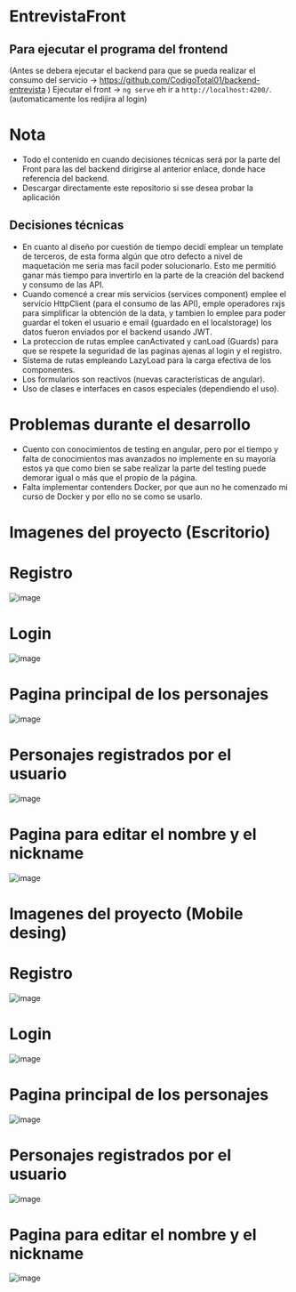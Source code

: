 # EntrevistaFront

## Para ejecutar el programa del frontend
(Antes se debera ejecutar el backend para que se pueda realizar el consumo del servicio → https://github.com/CodigoTotal01/backend-entrevista )
Ejecutar el front → `ng serve` eh ir a  `http://localhost:4200/`. (automaticamente los redijira al login)

# Nota
* Todo el contenido en cuando decisiones técnicas será por la parte del Front para las del backend dirigirse al anterior enlace, donde hace referencia del backend.
* Descargar directamente este repositorio si sse desea probar la aplicación
## Decisiones técnicas
* En cuanto al diseño por cuestión de tiempo decidí emplear un template de terceros, de esta forma algún que otro defecto a nivel de maquetación me seria mas facil poder solucionarlo. Esto me permitió ganar más tiempo para invertirlo en la parte de la creación del backend y consumo de las API.
* Cuando comencé a crear mis servicios (services component) emplee el servicio HttpClient (para el consumo de las API), emple operadores rxjs para simplificar la obtención de la data, y tambien lo emplee para poder guardar el token el usuario e email (guardado en el localstorage) los datos fueron enviados por el backend usando JWT. 
* La proteccion de rutas emplee canActivated y canLoad (Guards) para que se respete la seguridad de las paginas ajenas al login y el registro.
* Sistema de rutas empleando LazyLoad para la carga efectiva de los componentes. 
* Los formularios son reactivos (nuevas características de angular).
* Uso de clases e interfaces en casos especiales (dependiendo el uso).

# Problemas durante el desarrollo
* Cuento con conocimientos de testing en angular, pero por el tiempo y falta de conocimientos mas avanzados no implemente en su mayoría estos ya que como bien se sabe realizar la parte del testing puede demorar igual o más que el propio de la página.
* Falta implementar contenders Docker, por que aun no he comenzado mi curso de Docker y por ello no se como se usarlo.


# Imagenes del proyecto (Escritorio)
# Registro
![image](https://user-images.githubusercontent.com/85316618/215914846-5adaa51b-dbfa-4839-a2e0-f3e84da6b836.png)
# Login
![image](https://user-images.githubusercontent.com/85316618/215914890-97934ca8-c904-4071-8900-7e59832466fb.png)
# Pagina principal de los personajes 
![image](https://user-images.githubusercontent.com/85316618/215915026-0652de54-e744-48ca-8848-e78ffdbfc60c.png)
# Personajes registrados por el usuario
![image](https://user-images.githubusercontent.com/85316618/215915082-90e54fdf-0e63-44d3-af77-b1b457c34a79.png)
# Pagina para editar el  nombre y el nickname
![image](https://user-images.githubusercontent.com/85316618/215915208-b760b699-83ae-4cdb-a8c0-8b1a378e1535.png)

# Imagenes del proyecto (Mobile desing)

# Registro
![image](https://user-images.githubusercontent.com/85316618/215915302-4decec39-d3ce-4b0d-a9bd-75578083e192.png)
# Login
![image](https://user-images.githubusercontent.com/85316618/215915319-3734d1ed-4be3-4ec4-86c9-22991dd39827.png)

# Pagina principal de los personajes 
![image](https://user-images.githubusercontent.com/85316618/215915352-ec858640-e9a7-436b-8e9e-3dc7deeb58c0.png)

# Personajes registrados por el usuario
![image](https://user-images.githubusercontent.com/85316618/215915621-4398e5ac-2864-41ca-acc7-c90240129439.png)

# Pagina para editar el  nombre y el nickname
![image](https://user-images.githubusercontent.com/85316618/215915641-e6fbd527-63e8-4311-b676-df90aae71e9b.png)






